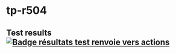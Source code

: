 # tp-r504
## Test results [![Badge résultats test renvoie vers actions](https://github.com/Azerty228469/tp-r504/actions/workflows/pytest.yml/badge.svg)](https://github.com/Azerty228469/tp-r504/actions)

